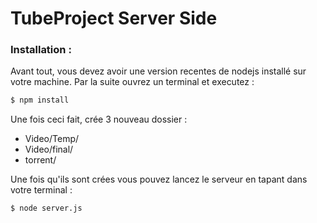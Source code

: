 # TubeProject Server Side

### Installation :

Avant tout, vous devez avoir une version recentes de nodejs installé sur votre machine.
Par la suite ouvrez un terminal et executez :
```sh
$ npm install
```
Une fois ceci fait, crée 3 nouveau dossier :
* Video/Temp/
* Video/final/
* torrent/ 

Une fois qu'ils sont crées vous pouvez lancez le serveur en tapant dans votre terminal :
```sh
$ node server.js
```
